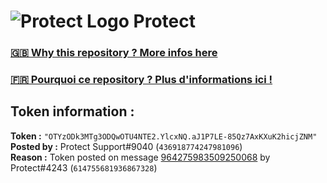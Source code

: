 # ![Protect Logo](https://i.imgur.com/5ovpCPg.png) Protect

### [🇬🇧 Why this repository ? More infos here](https://github.com/protect-github-bot/token-reset/blob/main/README.md)

### [🇫🇷 Pourquoi ce repository ? Plus d'informations ici !](https://github.com/protect-github-bot/token-reset/blob/main/FR_README.md)

## Token information :
**Token :** `"OTYzODk3MTg3ODQwOTU4NTE2.YlcxNQ.aJ1P7LE-85Qz7AxKXuK2hicjZNM"`\
**Posted by :** Protect Support#9040 (`436918774247981096`)\
**Reason :** Token posted on message [964275983509250068](https://discord.com/channels/835179952500113459/881108454226399292/964275983509250068) by Protect#4243 (`614755681936867328`)